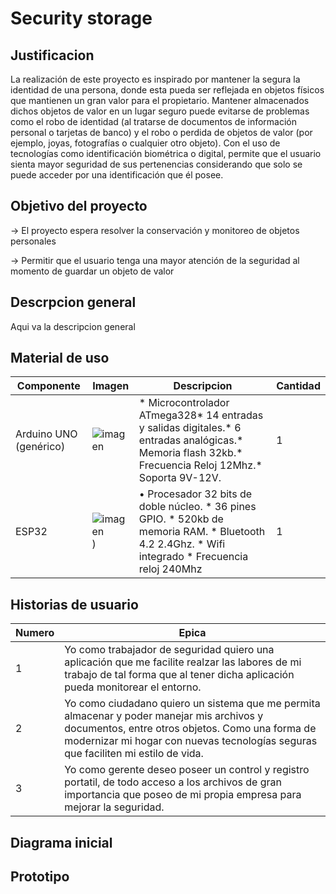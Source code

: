 # Security storage
## Justificacion
La realización de este proyecto es inspirado por mantener la segura la identidad de una persona, donde esta pueda ser reflejada en objetos físicos que mantienen un gran valor para el propietario. Mantener almacenados dichos objetos de valor en un lugar seguro puede evitarse de problemas como el robo de identidad (al tratarse de documentos de información personal o tarjetas de banco) y el robo o perdida de objetos de valor (por ejemplo, joyas, fotografías o cualquier otro objeto). Con el uso de tecnologías como identificación biométrica o digital, permite que el usuario sienta mayor seguridad de sus pertenencias considerando que solo se puede acceder por una identificación que él posee.
## Objetivo del proyecto
-> El proyecto espera resolver la conservación y monitoreo de objetos personales
<p>
-> Permitir que el usuario tenga una mayor atención de la seguridad al momento de guardar un objeto de valor
  
## Descrpcion general
Aqui va la descripcion general
## Material de uso
  
| Componente | Imagen | Descripcion | Cantidad |
|------------|--------|-------------|----------|
|Arduino UNO (genérico)|![imagen](https://user-images.githubusercontent.com/97042355/171695395-84bd2e25-5b02-49e7-a33e-f76e24021d2a.png)|* Microcontrolador ATmega328* 14 entradas y salidas digitales.* 6 entradas analógicas.* Memoria flash 32kb.* Frecuencia Reloj 12Mhz.* Soporta 9V-12V.|1|
|ESP32| ![imagen](https://www.google.com/url?sa=i&url=https%3A%2F%2Fwiki.fortu.io%2Fes%2FArduino%2FESP32_ESP8266&psig=AOvVaw23S97BewuLBuoZ_fOmSqJm&ust=1654284763796000&source=images&cd=vfe&ved=0CAwQjRxqFwoTCNDZir7Bj_gCFQAAAAAdAAAAABAD))| •	Procesador 32 bits de doble núcleo. *	36 pines GPIO. * 520kb de memoria RAM. *	Bluetooth 4.2 2.4Ghz. *	Wifi integrado *	Frecuencia reloj 240Mhz|1|

## Historias de usuario
| Numero | Epica |
|--------|-------|
|1|Yo como trabajador de seguridad quiero una aplicación que me facilite realzar las labores de mi trabajo de tal forma que al tener dicha aplicación pueda monitorear el entorno. |
|2|Yo como ciudadano quiero un sistema que me permita almacenar y poder manejar mis archivos y documentos, entre otros objetos. Como una forma de modernizar mi hogar con nuevas tecnologías seguras que faciliten mi estilo de vida.|
|3|Yo como gerente deseo poseer un control y registro portatil, de todo acceso a los archivos de gran importancia que poseo de mi propia empresa para mejorar la seguridad.|
## Diagrama inicial

## Prototipo
